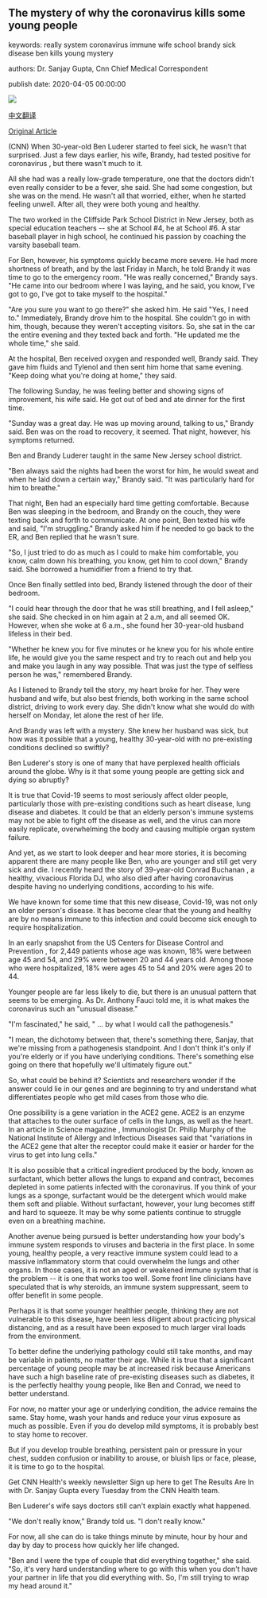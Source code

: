 ## The mystery of why the coronavirus kills some young people

keywords: really system coronavirus immune wife school brandy sick disease ben kills young mystery

authors: Dr. Sanjay Gupta, Cnn Chief Medical Correspondent

publish date: 2020-04-05 00:00:00

![](https://cdn.cnn.com/cnnnext/dam/assets/200405111239-01-elmhurst-hospital-queens-0404-super-tease.jpg)

[中文翻译](The%20mystery%20of%20why%20the%20coronavirus%20kills%20some%20young%20people_zh.md)

[Original Article](https://edition.cnn.com/2020/04/05/health/young-people-dying-coronavirus-sanjay-gupta/index.html)

(CNN) When 30-year-old Ben Luderer started to feel sick, he wasn't that surprised. Just a few days earlier, his wife, Brandy, had tested positive for coronavirus , but there wasn't much to it.

All she had was a really low-grade temperature, one that the doctors didn't even really consider to be a fever, she said. She had some congestion, but she was on the mend. He wasn't all that worried, either, when he started feeling unwell. After all, they were both young and healthy.

The two worked in the Cliffside Park School District in New Jersey, both as special education teachers -- she at School \#4, he at School \#6. A star baseball player in high school, he continued his passion by coaching the varsity baseball team.

For Ben, however, his symptoms quickly became more severe. He had more shortness of breath, and by the last Friday in March, he told Brandy it was time to go to the emergency room. "He was really concerned," Brandy says. "He came into our bedroom where I was laying, and he said, you know, I've got to go, I've got to take myself to the hospital."

"Are you sure you want to go there?" she asked him. He said "Yes, I need to." Immediately, Brandy drove him to the hospital. She couldn't go in with him, though, because they weren't accepting visitors. So, she sat in the car the entire evening and they texted back and forth. "He updated me the whole time," she said.

At the hospital, Ben received oxygen and responded well, Brandy said. They gave him fluids and Tylenol and then sent him home that same evening. "Keep doing what you're doing at home," they said.

The following Sunday, he was feeling better and showing signs of improvement, his wife said. He got out of bed and ate dinner for the first time.

"Sunday was a great day. He was up moving around, talking to us," Brandy said. Ben was on the road to recovery, it seemed. That night, however, his symptoms returned.

Ben and Brandy Luderer taught in the same New Jersey school district.

"Ben always said the nights had been the worst for him, he would sweat and when he laid down a certain way," Brandy said. "It was particularly hard for him to breathe."

That night, Ben had an especially hard time getting comfortable. Because Ben was sleeping in the bedroom, and Brandy on the couch, they were texting back and forth to communicate. At one point, Ben texted his wife and said, "I'm struggling." Brandy asked him if he needed to go back to the ER, and Ben replied that he wasn't sure.

"So, I just tried to do as much as I could to make him comfortable, you know, calm down his breathing, you know, get him to cool down," Brandy said. She borrowed a humidifier from a friend to try that.

Once Ben finally settled into bed, Brandy listened through the door of their bedroom.

"I could hear through the door that he was still breathing, and I fell asleep," she said. She checked in on him again at 2 a.m, and all seemed OK. However, when she woke at 6 a.m., she found her 30-year-old husband lifeless in their bed.

"Whether he knew you for five minutes or he knew you for his whole entire life, he would give you the same respect and try to reach out and help you and make you laugh in any way possible. That was just the type of selfless person he was," remembered Brandy.

As I listened to Brandy tell the story, my heart broke for her. They were husband and wife, but also best friends, both working in the same school district, driving to work every day. She didn't know what she would do with herself on Monday, let alone the rest of her life.

And Brandy was left with a mystery. She knew her husband was sick, but how was it possible that a young, healthy 30-year-old with no pre-existing conditions declined so swiftly?

Ben Luderer's story is one of many that have perplexed health officials around the globe. Why is it that some young people are getting sick and dying so abruptly?

It is true that Covid-19 seems to most seriously affect older people, particularly those with pre-existing conditions such as heart disease, lung disease and diabetes. It could be that an elderly person's immune systems may not be able to fight off the disease as well, and the virus can more easily replicate, overwhelming the body and causing multiple organ system failure.

And yet, as we start to look deeper and hear more stories, it is becoming apparent there are many people like Ben, who are younger and still get very sick and die. I recently heard the story of 39-year-old Conrad Buchanan , a healthy, vivacious Florida DJ, who also died after having coronavirus despite having no underlying conditions, according to his wife.

We have known for some time that this new disease, Covid-19, was not only an older person's disease. It has become clear that the young and healthy are by no means immune to this infection and could become sick enough to require hospitalization.

In an early snapshot from the US Centers for Disease Control and Prevention , for 2,449 patients whose age was known, 18% were between age 45 and 54, and 29% were between 20 and 44 years old. Among those who were hospitalized, 18% were ages 45 to 54 and 20% were ages 20 to 44.

Younger people are far less likely to die, but there is an unusual pattern that seems to be emerging. As Dr. Anthony Fauci told me, it is what makes the coronavirus such an "unusual disease."

"I'm fascinated," he said, " ... by what I would call the pathogenesis."

"I mean, the dichotomy between that, there's something there, Sanjay, that we're missing from a pathogenesis standpoint. And I don't think it's only if you're elderly or if you have underlying conditions. There's something else going on there that hopefully we'll ultimately figure out."

So, what could be behind it? Scientists and researchers wonder if the answer could lie in our genes and are beginning to try and understand what differentiates people who get mild cases from those who die.

One possibility is a gene variation in the ACE2 gene. ACE2 is an enzyme that attaches to the outer surface of cells in the lungs, as well as the heart. In an article in Science magazine , Immunologist Dr. Philip Murphy of the National Institute of Allergy and Infectious Diseases said that "variations in the ACE2 gene that alter the receptor could make it easier or harder for the virus to get into lung cells."



It is also possible that a critical ingredient produced by the body, known as surfactant, which better allows the lungs to expand and contract, becomes depleted in some patients infected with the coronavirus. If you think of your lungs as a sponge, surfactant would be the detergent which would make them soft and pliable. Without surfactant, however, your lung becomes stiff and hard to squeeze. It may be why some patients continue to struggle even on a breathing machine.

Another avenue being pursued is better understanding how your body's immune system responds to viruses and bacteria in the first place. In some young, healthy people, a very reactive immune system could lead to a massive inflammatory storm that could overwhelm the lungs and other organs. In those cases, it is not an aged or weakened immune system that is the problem -- it is one that works too well. Some front line clinicians have speculated that is why steroids, an immune system suppressant, seem to offer benefit in some people.

Perhaps it is that some younger healthier people, thinking they are not vulnerable to this disease, have been less diligent about practicing physical distancing, and as a result have been exposed to much larger viral loads from the environment.

To better define the underlying pathology could still take months, and may be variable in patients, no matter their age. While it is true that a significant percentage of young people may be at increased risk because Americans have such a high baseline rate of pre-existing diseases such as diabetes, it is the perfectly healthy young people, like Ben and Conrad, we need to better understand.

For now, no matter your age or underlying condition, the advice remains the same. Stay home, wash your hands and reduce your virus exposure as much as possible. Even if you do develop mild symptoms, it is probably best to stay home to recover.

But if you develop trouble breathing, persistent pain or pressure in your chest, sudden confusion or inability to arouse, or bluish lips or face, please, it is time to go to the hospital.

Get CNN Health's weekly newsletter Sign up here to get The Results Are In with Dr. Sanjay Gupta every Tuesday from the CNN Health team.

Ben Luderer's wife says doctors still can't explain exactly what happened.

"We don't really know," Brandy told us. "I don't really know."

For now, all she can do is take things minute by minute, hour by hour and day by day to process how quickly her life changed.

"Ben and I were the type of couple that did everything together," she said. "So, it's very hard understanding where to go with this when you don't have your partner in life that you did everything with. So, I'm still trying to wrap my head around it."